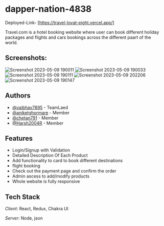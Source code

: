 # dapper-nation-4838

Deployed-Link- [https://travel-lovat-eight.vercel.app/]


Travel.com is a hotel booking website where user can book different holiday packages and flights and cars bookings across the different paart of the world.
## Screenshots:

![Screenshot 2023-05-09 190011](https://github.com/vaibhav7895/dapper-nation-4838/assets/94694221/c263028c-f257-46b3-8c4d-94fee4ad435c)
![Screenshot 2023-05-09 190033](https://github.com/vaibhav7895/dapper-nation-4838/assets/94694221/65f45339-db25-4b0c-ace5-0d57f047f5d9)
![Screenshot 2023-05-09 190111](https://github.com/vaibhav7895/dapper-nation-4838/assets/94694221/22e2572e-f98f-4f6d-b6bd-3a541cc68d9e)
![Screenshot 2023-05-09 202206](https://github.com/vaibhav7895/dapper-nation-4838/assets/94694221/3a342ccd-4904-4860-94db-99832e9184f6)
![Screenshot 2023-05-09 190147](https://github.com/vaibhav7895/dapper-nation-4838/assets/94694221/e9495158-4347-470a-9806-0b5ca87f9521)


## Authors
- [@vaibhav7895](https://github.com/vaibhav7895) - TeamLaed
- [@aniketghormare](https://github.com/aniketghormare) - Member
- [@chetan791](https://github.com/chetan791) - Member
- [@Harsh2004R](https://github.com/Harsh2004R) - Member



## Features

- Login/Signup with Validation
- Detailed Description Of Each Product
- Add functionality to card to book different destinations
- flight booking 
- Check out the payment page and confirm the order
- Admin ascess to add/modify products
- Whole website is fully responsive


## Tech Stack

*Client:* React, Redux, Chakra UI

*Server:* Node, json
